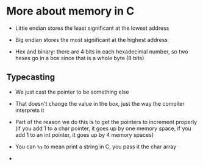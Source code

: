# More about memory in C

- Little endian stores the least significant at the lowest address
- Big endian stores the most significant at the highest address

- Hex and binary: there are 4 bits in each hexadecimal number, so two hexes go in a box since that is a whole byte (8 bits)

## Typecasting

- We just cast the pointer to be something else
- That doesn't change the value in the box, just the way the compiler interprets it
- Part of the reason we do this is to get the pointers to increment properly (if you add 1 to a char pointer, it goes up by one memory space, if you add 1 to an int pointer, it goes up by 4 memory spaces)

- You can `%s` to mean print a string in C, you pass it the char array
- 
